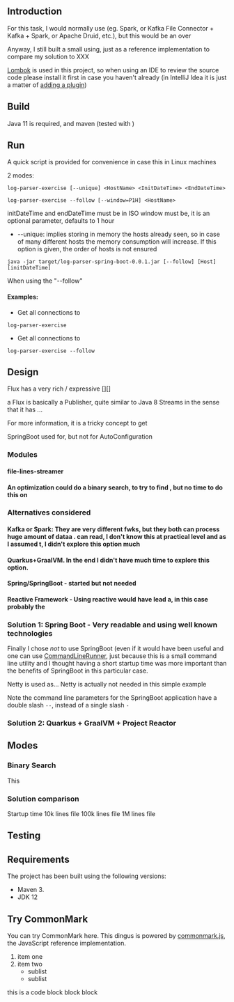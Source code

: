 ## Introduction

For this task, I would normally use (eg. Spark, or Kafka File Connector + Kafka + Spark, or Apache Druid, etc.), but this would be an over

Anyway, I still built a small using, just as a reference implementation to compare my solution to XXX

[Lombok](https://projectlombok.org/) is used in this project, so when using an IDE to review the source code please install it first in case you haven't already (in IntelliJ Idea it is just a matter of [adding a plugin](https://projectlombok.org/setup/intellij))

## Build


Java 11 is required, and maven (tested with )

## Run

A quick script is provided for convenience in case this in Linux machines 


2 modes:

`log-parser-exercise [--unique] <HostName> <InitDateTime> <EndDateTime>`
 
`log-parser-exercise --follow [--window=P1H] <HostName>`

initDateTime and endDateTime must be in ISO
window must be, it is an optional parameter, defaults to 1 hour

- --unique: implies storing in memory the hosts already seen, so in case of many different hosts the memory consumption will increase. If this option is given, the order of hosts is not ensured

`java -jar target/log-parser-spring-boot-0.0.1.jar [--follow] [Host] [initDateTime] `

When using the "--follow"

#### Examples:

- Get all connections to 

`log-parser-exercise `

- Get all connections to 

`log-parser-exercise --follow `



## Design

Flux has a very rich / expressive [][]

a Flux is basically a Publisher, quite similar to Java 8 Streams in the sense that it has ...

For more information, it is a tricky concept to get

SpringBoot used for, but not for AutoConfiguration

### Modules

#### file-lines-streamer

#### 

**An optimization could do a binary search, to try to find , but no time to do this on**


### Alternatives considered

#### Kafka or Spark: They are very different fwks, but they both can process huge amount of dataa . can read, I don't know this at practical level and as I assumed t, I didn't explore this option much

#### Quarkus+GraalVM. In the end I didn't have much time to explore this option. 

#### Spring/SpringBoot - started but not needed 

#### Reactive Framework - Using reactive would have lead a, in this case probably the 

### Solution 1: Spring Boot - Very readable and using well known technologies

Finally I chose *not* to use SpringBoot (even if it would have been useful and one can use [CommandLineRunner](https://docs.spring.io/spring-boot/docs/current/api/org/springframework/boot/CommandLineRunner.html),
just because this is a small command line utility and I thought having a short startup time was more important than the benefits of SpringBoot in this particular case.

Netty is used as...  Netty is actually not needed in this simple example 


Note the command line parameters for the SpringBoot application have a double slash `--`, instead of a single slash `-` 

### Solution 2: Quarkus + GraalVM + Project Reactor


## Modes

### Binary Search

This 


### Solution comparison

Startup time
10k lines file
100k lines file
1M lines file


## Testing


## Requirements

The project has been built using the following versions:

- Maven 3.
- JDK 12 





## Try CommonMark

You can try CommonMark here.  This dingus is powered by [commonmark.js](https://github.com/jgm/commonmark.js), the JavaScript reference implementation.

1. item one
2. item two
   - sublist
   - sublist

this is a code block
	block
	block





